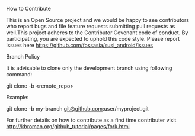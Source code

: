 How to Contribute

This is an Open Source project and we would be happy to see contributors who report bugs and file feature requests submitting pull requests as well.This project adheres to the Contributor Covenant code of conduct. By participating, you are expected to uphold this code style. Please report issues here https://github.com/fossasia/susi_android/issues

Branch Policy


It is advisable to clone only the development branch using following command:

git clone -b <branch> <remote_repo>

Example:

git clone -b my-branch git@github.com:user/myproject.git

For further details on how to contribute as a first time contributer visit http://kbroman.org/github_tutorial/pages/fork.html
